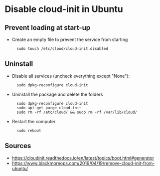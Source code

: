 # Disable cloud-init in Ubuntu

## Prevent loading at start-up

- Create an empty file to prevent the service from starting

		sudo touch /etc/cloud/cloud-init.disabled

## Uninstall

- Disable all services (uncheck everything except "None"):

		sudo dpkg-reconfigure cloud-init

- Uninstall the package and delete the folders

		sudo dpkg-reconfigure cloud-init
		sudo apt-get purge cloud-init
		sudo rm -rf /etc/cloud/ && sudo rm -rf /var/lib/cloud/

- Restart the computer

		sudo reboot

## Sources

- https://cloudinit.readthedocs.io/en/latest/topics/boot.html#generator
- https://www.blackmoreops.com/2019/04/19/remove-cloud-init-from-ubuntu/
